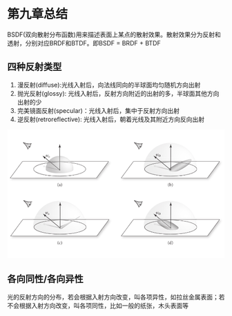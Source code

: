 # 第九章总结

BSDF(双向散射分布函数)用来描述表面上某点的散射效果。散射效果分为反射和透射，分别对应BRDF和BTDF。即BSDF = BRDF + BTDF 

## 四种反射类型

1. 漫反射(diffuse):光线入射后，向法线同向的半球面均匀随机方向出射
2. 抛光反射(glossy): 光线入射后，反射方向附近的出射的多，半球面其他方向出射的少
3. 完美镜面反射(specular)：光线入射后，集中于反射方向出射
4. 逆反射(retroreflective): 光线入射后，朝着光线及其附近方向反向出射

![图9.1](img/fg9_1.png)

## 各向同性/各向异性

光的反射方向的分布，若会根据入射方向改变，叫各项异性，如拉丝金属表面；若不会根据入射方向改变，叫各项同性，比如一般的纸张，木头表面等
